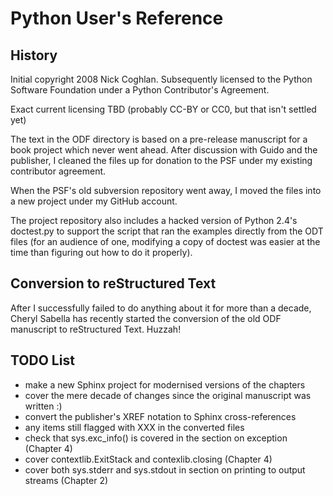# Python User's Reference

## History

Initial copyright 2008 Nick Coghlan. Subsequently licensed to the Python Software
Foundation under a Python Contributor's Agreement.

Exact current licensing TBD (probably CC-BY or CC0, but that isn't settled yet)

The text in the ODF directory is based on a pre-release manuscript for a book
project which never went ahead. After discussion with Guido and the publisher,
I cleaned the files up for donation to the PSF under my existing
contributor agreement.

When the PSF's old subversion repository went away, I moved the files into a new
project under my GitHub account.

The project repository also includes a hacked version of Python 2.4's doctest.py
to support the script that ran the examples directly from the ODT files (for an
audience of one, modifying a copy of doctest was easier at the time than
figuring out how to do it properly).


## Conversion to reStructured Text

After I successfully failed to do anything about it for more than a decade, Cheryl
Sabella has recently started the conversion of the old ODF manuscript to
reStructured Text. Huzzah!


## TODO List

- make a new Sphinx project for modernised versions of the chapters
- cover the mere decade of changes since the original manuscript was written :)
- convert the publisher's XREF notation to Sphinx cross-references
- any items still flagged with XXX in the converted files
- check that sys.exc_info() is covered in the section on exception (Chapter 4)
- cover contextlib.ExitStack and contexlib.closing (Chapter 4)
- cover both sys.stderr and sys.stdout in section on printing to output streams (Chapter 2)
